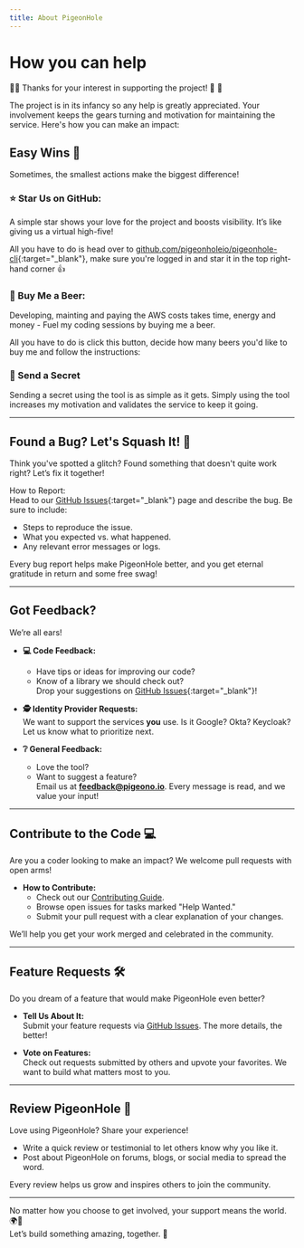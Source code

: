 ```yaml
---
title: About PigeonHole
---
```


# How you can help

🚀🫶 Thanks for your interest in supporting the project! 🫶 🚀

The project is in its infancy so any help is greatly appreciated. Your involvement keeps the gears turning and motivation for maintaining the service. Here's how you can make an impact:
## Easy Wins 🎉
Sometimes, the smallest actions make the biggest difference!

### ⭐ Star Us on GitHub:
A simple star shows your love for the project and boosts visibility. It’s like giving us a virtual high-five!

All you have to do is head over to [github.com/pigeonholeio/pigeonhole-cli](https://github.com/pigeonholeio/pigeonhole-cli){:target="_blank"}, make sure you're logged in and star it in the top right-hand corner 👍

### 🍺 Buy Me a Beer:
Developing, mainting and paying the AWS costs takes time, energy and money - Fuel my coding sessions by buying me a beer.    

All you have to do is click this button, decide how many beers you'd like to buy me and follow the instructions:
<script type="text/javascript" src="https://cdnjs.buymeacoffee.com/1.0.0/button.prod.min.js" data-name="bmc-button" data-slug="pigeonholeio" data-color="#FFDD00" data-emoji="🍺"  data-font="Cookie" data-text="Buy me a Beer!" data-outline-color="#000000" data-font-color="#000000" data-coffee-color="#ffffff" ></script>


### 📨 Send a Secret
Sending a secret using the tool is as simple as it gets. Simply using the tool increases my motivation and validates the service to keep it going.

---
## Found a Bug? Let's Squash It! 🐛
Think you've spotted a glitch? Found something that doesn't quite work right? Let’s fix it together!

How to Report:    
Head to our [GitHub Issues](https://github.com/pigeonholeio/pigeonhole-cli/issues/new){:target="_blank"} page and describe the bug. Be sure to include:    
- Steps to reproduce the issue.    
- What you expected vs. what happened.    
- Any relevant error messages or logs.    
    
Every bug report helps make PigeonHole better, and you get eternal gratitude in return and some free swag!


---

## Got Feedback? 

We’re all ears!  

- **💻 Code Feedback:**  
  - Have tips or ideas for improving our code?  
  - Know of a library we should check out?  
  Drop your suggestions on [GitHub Issues](https://github.com/pigeonholeio/pigeonhole-cli/issues/new){:target="_blank"}!  

- **🕵️ Identity Provider Requests:**  
  We want to support the services **you** use. Is it Google? Okta? Keycloak? Let us know what to prioritize next.  

- **❔ General Feedback:**  
  - Love the tool?  
  - Want to suggest a feature?  
  Email us at **feedback@pigeono.io**. Every message is read, and we value your input!  

---

## Contribute to the Code 💻  

Are you a coder looking to make an impact? We welcome pull requests with open arms!  

- **How to Contribute:**  
  - Check out our [Contributing Guide](#).  
  - Browse open issues for tasks marked "Help Wanted."  
  - Submit your pull request with a clear explanation of your changes.  

We’ll help you get your work merged and celebrated in the community.  

---

## Feature Requests 🛠️  

Do you dream of a feature that would make PigeonHole even better?  

- **Tell Us About It:**  
  Submit your feature requests via [GitHub Issues](#). The more details, the better!  

- **Vote on Features:**  
  Check out requests submitted by others and upvote your favorites. We want to build what matters most to you.  

---

## Review PigeonHole 📝  

Love using PigeonHole? Share your experience!  

- Write a quick review or testimonial to let others know why you like it.  
- Post about PigeonHole on forums, blogs, or social media to spread the word.  

Every review helps us grow and inspires others to join the community.  

---

No matter how you choose to get involved, your support means the world. 🌍💙  
Let’s build something amazing, together. 🚀  
<!-- 



- 🍺 Buy me a beer: Fuel my coding with your support!    
- 🐛 Found a bug? Let's squash it together!    
- 💻 Code Feedback: Got tips? Libraries I should try? Let me know!    
- 💻 Code Contributions: Pull requests are always welcome!    
- 🕵️  Let me know which Identity Provider you'd like to see supported next, Google? Okta? Keycloak?    
- ❔ General feedback: Drop me a line at feedback@pigeono.io — I read every message!    
- ⭐ A simple GitHub star will make my day!    
## Review
## A GitHub Star
The simplest and easiest action you can take is to star

## Buy me a Beer  🍺

## Reporting Bugs 🐛

## Code Contributions

## Feature Requests

## General Feedback -->
